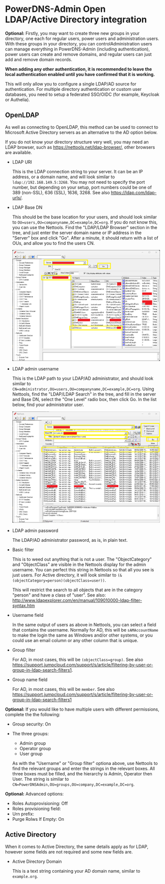 # PowerDNS-Admin Open LDAP/Active Directory integration

**Optional:** Firstly, you may want to create three new groups in your directory, one each for regular users, power users and administration users. With these groups in your directory, you can controlAdministration users can manage everything in PowerDNS-Admin (including authentication), power users can create and remove domains, and regular users can just add and remove domain records.

**When adding any other authentication, it is recommended to leave the local authentication enabled until you have confirmed that it is working.**

This will only allow you to configure a single LDAP/AD source for authentication. For multiple directory authentication or custom user databases, you need to setup a federated SSO/OIDC (for example, Keycloak or Authelia).

## OpenLDAP

As well as connecting to OpenLDAP, this method can be used to connect to Microsoft Active Directory servers as an alternative to the AD option below.

If you do not know your directory structure very well, you may need an LDAP browser, such as https://nettools.net/ldap-browser/, other browsers are available.

* LDAP URI

  This is the LDAP connection string to your server. It can be an IP address, or a domain name, and will look similar to `ldap://192.168.149.5:3268`. You may not need to specify the port number, but depending on your setup, port numbers could be one of 389 (non-SSL), 636 (SSL), 1636, 3268. See also https://ldap.com/ldap-urls/.

* LDAP Base DN

  This should be the base location for your users, and should look similar to `OU=users,OU=companyname,DC=example,DC=org`. If you do not know this, you can use the Nettools. Find the "LDAP/LDAP Browser" section in the tree, and just enter the server domain name or IP address in the "Server" box and click "Go". After a minute, it should return with a list of OUs, and allow you to find the users CN.
  
  ![Alt text](nettool-browser.png)

* LDAP admin username

  This is the LDAP path to your LDAP/AD administrator, and should look similar to `CN=administrator,OU=users,OU=companyname,DC=example,DC=org`. Using Nettools, find the "LDAP/LDAP Search" in the tree, and fill in the server and Base DN, select the "One Level" radio box, then click Go. In the list below, find your administrator user.
  
  ![Alt text](nettool-search.png)

* LDAP admin password

  The LDAP/AD administrator password, as is, in plain text.

* Basic filter

  This is to weed out anything that is not a user. The "ObjectCategory" and "ObjectClass" are visible in the Nettools display for the admin username. You can perfect this string in Nettools so that all you see is just users. For Active directory, it will look similar to `(&(objectCategory=person)(objectClass=user))`.
  
  This will restrict the search to all objects that are in the category "person" and have a class of "user". See also: http://www.ldapexplorer.com/en/manual/109010000-ldap-filter-syntax.htm

* Username field

  In the same output of users as above in Nettools, you can select a field that contains the username. Normally for AD, this will be `sAMAccountName` to make the login the same as Windows and/or other systems, or you could use an email column or any other column that is unique.

* Group filter

  For AD, in most cases, this will be `(objectClass=group)`. See also https://support.jumpcloud.com/support/s/article/filtering-by-user-or-group-in-ldap-search-filters1.

* Group name field

  For AD, in most cases, this will be `member`. See also https://support.jumpcloud.com/support/s/article/filtering-by-user-or-group-in-ldap-search-filters1

**Optional:** If you would like to have multiple users with different permissions, complete the the following:

* Group security: On

* The three groups:
  - Admin group
  - Operator group
  - User group

  As with the "Username" or "Group filter" optiona above, use Nettools to find the relevant groups and enter the strings in the relevant boxes. All three boxes must be filled, and the hierarchy is Admin, Operator then User. The string is similar to `CN=PowerDNSAdmin,OU=groups,OU=company,DC=example,DC=org`.

**Optional:** Advanced options:
* Roles Autoprovisioning: Off
* Roles provisioning field: 
* Urn prefix: 
* Purge Rolws If Empty: On

## Active Directory

When it comes to Active Directory, the same details apply as for LDAP, however some fields are not required and some new fields are.

* Active Directory Domain

  This is a text string containing your AD domain name, similar to `example.org`.



